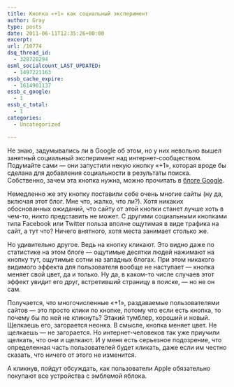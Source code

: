 ```yaml
---
title: Кнопка «+1» как социальный эксперимент
author: Gray
type: posts
date: 2011-06-11T12:35:26+00:00
excerpt:
url: /10774
dsq_thread_id:
  - 328728294
esml_socialcount_LAST_UPDATED:
  - 1497221163
essb_cache_expire:
  - 1614901137
essb_c_google:
  - 1
essb_c_total:
  - 1
categories:
  - Uncategorized

---
```








Не знаю, задумывались ли в Google об этом, но у них невольно вышел занятный социальный эксперимент над интернет-сообществом. Подумайте сами — они запустили некую кнопку &#171;+1&#187;, которая вроде бы сделана для добавления социальности в результаты поиска. Собственно, зачем эта кнопка нужна, можно прочитать в [блоге Google][1].

Немедленно же эту кнопку поставили себе очень многие сайты (ну да, включая этот блог. Мне что, жалко, что ли?). Хотя никаких обоснованных ожиданий, что сайту от этой кнопки станет лучше хоть в чем-то, никто представить не может. С другими социальными кнопками типа Facebook или Twitter польза вполне ощутимая в виде трафика на сайт, а тут что? Ничего внятного, хотя места занимает столько же.

Но удивительно другое. Ведь на кнопку кликают. Это видно даже по статистике на этом блоге — ощутимые десятки людей нажимают на кнопку тут, ощутимые сотни на западных блогах. При этом никакого видимого эффекта для пользователя вообще не наступает — кнопка меняет свой цвет, да и только. Ну да, в каком-то числе случаев этот эффект увидит его друг, встретивший страницу в поиске, — но не он сам.

Получается, что многочисленные &#171;+1&#187;, раздаваемые пользователями сайтов — это просто клики по кнопке, потому что если есть кнопка, то почему бы по ней не кликнуть? Этакий тумблер, хороший и новый. Щелкаешь его, загорается неонка. В смысле, кнопка меняет цвет. Не щелкаешь — не загорается. Но интернет-человеков так уже приучили щелкать, что они и щелкают. И у меня есть серьезное подозрение, что определенная часть пользователей будет кликать, даже если им честно сказать, что ничего от этого не изменится.

А кликнув, пойдут обсуждать, как пользователи Apple обязательно покупают все устройства с эмблемой яблока.

 [1]: http://googleblog.blogspot.com/2011/06/1-button-for-websites-recommend-content.html